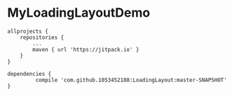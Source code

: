 # MyLoadingLayoutDemo
	allprojects {
		repositories {
			...
			maven { url 'https://jitpack.io' }
		}
	}
  
  	dependencies {
	         compile 'com.github.1053452188:LoadingLayout:master-SNAPSHOT'
	}

